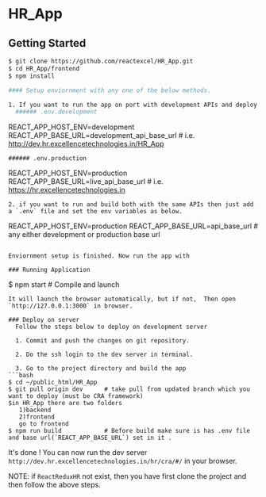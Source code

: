# HR_App

## Getting Started

```bash
$ git clone https://github.com/reactexcel/HR_App.git
$ cd HR_App/frontend
$ npm install 

#### Setup enviornment with any one of the below methods.

1. If you want to run the app on port with development APIs and deploy with live APIs then add two files `.env.development` & `.env.production`. and set the env variables as below.
  ###### .env.development
  ```
  REACT_APP_HOST_ENV=development
  REACT_APP_BASE_URL=development_api_base_url     # i.e. http://dev.hr.excellencetechnologies.in/HR_App
  ```
  ###### .env.production
  ```
  REACT_APP_HOST_ENV=production
  REACT_APP_BASE_URL=live_api_base_url    # i.e. https://hr.excellencetechnologies.in
  ```
  2. if you want to run and build both with the same APIs then just add a `.env` file and set the env variables as below.
 ```
  REACT_APP_HOST_ENV=production
  REACT_APP_BASE_URL=api_base_url     # any either development or production base url
  ```

Enviornment setup is finished. Now run the app with 

### Running Application
```
$ npm start                # Compile and launch
```
It will launch the browser automatically, but if not,  Then open `http://127.0.0.1:3000` in browser.

### Deploy on server 
  Follow the steps below to deploy on development server

  1. Commit and push the changes on git repository.
  
  2. Do the ssh login to the dev server in terminal.
  
  3. Go to the project directory and build the app
```bash
$ cd ~/public_html/HR_App
$ git pull origin dev      # take pull from updated branch which you want to deploy (must be CRA framework)
$in HR_App there are two folders 
   1)backend
   2)frontend
   go to frontend 
$ npm run build            # Before build make sure is has .env file and base url(`REACT_APP_BASE_URL`) set in it . 
```

  It's done !
  You can now run the dev server `http://dev.hr.excellencetechnologies.in/hr/cra/#/` in your browser.

  NOTE: if `ReactReduxHR` not exist, then you have first clone the project and then follow the above steps.
